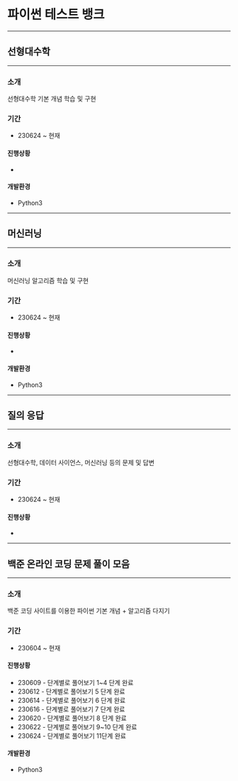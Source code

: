 # 파이썬 테스트 뱅크

   ---
   ## 선형대수학
   ---
   
   ### 소개
   선형대수학 기본 개념 학습 및 구현

   ### 기간
   - 230624 ~ 현재

   #### 진행상황
   -

   #### 개발환경
   - Python3
     
   ---
   ## 머신러닝
   ---
   
   ### 소개
   머신러닝 알고리즘 학습 및 구현

   ### 기간
   - 230624 ~ 현재

   #### 진행상황
   -

   #### 개발환경
   - Python3

   ---
   ## 질의 응답
   ---
   
   ### 소개
   선형대수학, 데이터 사이언스, 머신러닝 등의 문제 및 답변

   ### 기간
   - 230624 ~ 현재

   #### 진행상황
   -

   ---
   ## 백준 온라인 코딩 문제 풀이 모음
   ---
   
   ### 소개
   백준 코딩 사이트를 이용한 파이썬 기본 개념 + 알고리즘 다지기
   
   ### 기간
   - 230604 ~ 현재
    
   #### 진행상황
   - 230609 - 단계별로 풀어보기 1~4 단계 완료
   - 230612 - 단계별로 풀어보기 5 단계 완료
   - 230614 - 단계별로 풀어보기 6 단계 완료
   - 230616 - 단계별로 풀어보기 7 단계 완료
   - 230620 - 단계별로 풀어보기 8 단계 완료
   - 230622 - 단계별로 풀어보기 9~10 단계 완료
   - 230624 - 단계별로 풀어보기 11단계 완료
    
   #### 개발환경
   - Python3
